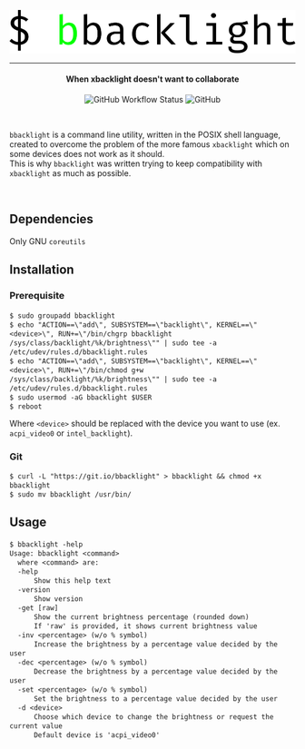 <p align="center"><img alt="Logo" src="images/logo.svg"></p>
<hr>
<h4 align="center">When xbacklight doesn't want to collaborate</h4>
<p align="center"><img alt="GitHub Workflow Status" src="https://img.shields.io/github/workflow/status/giuseppe998e/bbacklight/Shellcheck?style=flat-square">  <img alt="GitHub" src="https://img.shields.io/github/license/giuseppe998e/bbacklight?style=flat-square"></p>
<br>

`bbacklight` is a command line utility, written in the POSIX shell language, created to overcome the problem of the more famous `xbacklight` which on some devices does not work as it should.  
This is why `bbacklight` was written trying to keep compatibility with `xbacklight` as much as possible.  

<br>

## Dependencies
Only GNU `coreutils`


## Installation
### Prerequisite
```shell
$ sudo groupadd bbacklight
$ echo "ACTION==\"add\", SUBSYSTEM==\"backlight\", KERNEL==\"<device>\", RUN+=\"/bin/chgrp bbacklight /sys/class/backlight/%k/brightness\"" | sudo tee -a /etc/udev/rules.d/bbacklight.rules
$ echo "ACTION==\"add\", SUBSYSTEM==\"backlight\", KERNEL==\"<device>\", RUN+=\"/bin/chmod g+w /sys/class/backlight/%k/brightness\"" | sudo tee -a /etc/udev/rules.d/bbacklight.rules
$ sudo usermod -aG bbacklight $USER
$ reboot
```
Where `<device>` should be replaced with the device you want to use (ex. `acpi_video0` or `intel_backlight`).

### Git
```shell
$ curl -L "https://git.io/bbacklight" > bbacklight && chmod +x bbacklight
$ sudo mv bbacklight /usr/bin/
```


## Usage
```
$ bbacklight -help
Usage: bbacklight <command>
  where <command> are:
  -help
      Show this help text
  -version
      Show version
  -get [raw]
      Show the current brightness percentage (rounded down)
      If 'raw' is provided, it shows current brightness value
  -inv <percentage> (w/o % symbol)
      Increase the brightness by a percentage value decided by the user
  -dec <percentage> (w/o % symbol)
      Decrease the brightness by a percentage value decided by the user
  -set <percentage> (w/o % symbol)
      Set the brightness to a percentage value decided by the user
  -d <device>
      Choose which device to change the brightness or request the current value
      Default device is 'acpi_video0'
```
